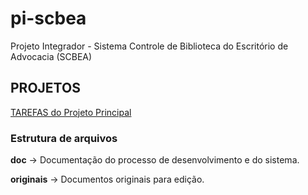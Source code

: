 # pi-scbea

Projeto Integrador - Sistema Controle de Biblioteca do Escritório de Advocacia (SCBEA)

## PROJETOS
[TAREFAS do Projeto Principal](https://github.com/Viniciusalopes/pi-scbea/projects/1)


### Estrutura de arquivos

__doc__ -> Documentação do processo de desenvolvimento e do sistema.

__originais__ -> Documentos originais para edição.
